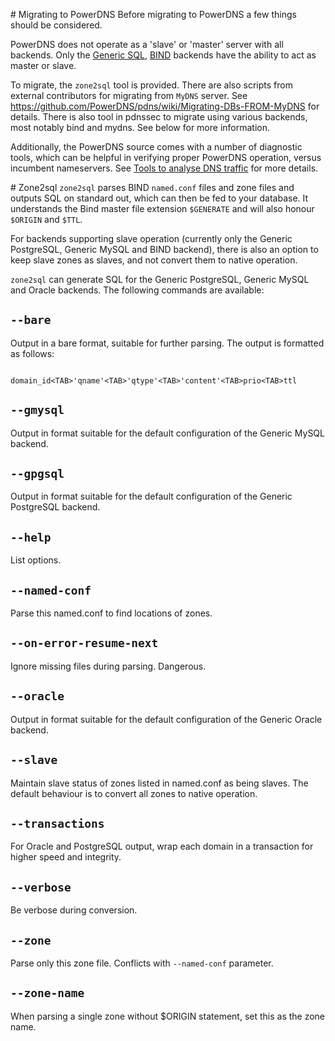 # Migrating to PowerDNS
Before migrating to PowerDNS a few things should be considered.

PowerDNS does not operate as a 'slave' or 'master' server with all backends.
Only the [Generic SQL](backend-generic-mypgsql.md), [BIND](backend-bind.md) backends have the ability to act as master or slave.

To migrate, the `zone2sql` tool is provided. There are also scripts from external contributors for migrating from `MyDNS` server. See https://github.com/PowerDNS/pdns/wiki/Migrating-DBs-FROM-MyDNS for details. There is also tool in pdnssec to migrate using various backends, most notably bind and mydns. See below for more information.

Additionally, the PowerDNS source comes with a number of diagnostic tools, which can be helpful in verifying proper PowerDNS operation, versus incumbent nameservers. See [Tools to analyse DNS traffic](../tools/analysis.md) for more details.

# Zone2sql
`zone2sql` parses BIND `named.conf` files and zone files and outputs SQL on standard out, which can then be fed to your database.
It understands the Bind master file extension `$GENERATE` and will also honour `$ORIGIN` and `$TTL`.

For backends supporting slave operation (currently only the Generic PostgreSQL, Generic MySQL and BIND backend), there is also an option to keep slave zones as slaves, and not convert them to native operation.

`zone2sql` can generate SQL for the Generic PostgreSQL, Generic MySQL and Oracle backends. The following commands are available:

## `--bare`
Output in a bare format, suitable for further parsing. The output is formatted as follows:

```
          domain_id<TAB>'qname'<TAB>'qtype'<TAB>'content'<TAB>prio<TAB>ttl
```

## `--gmysql`
Output in format suitable for the default configuration of the Generic MySQL backend.

## `--gpgsql`
Output in format suitable for the default configuration of the Generic PostgreSQL backend.

## `--help`
List options.

## `--named-conf`
Parse this named.conf to find locations of zones.

## `--on-error-resume-next`
Ignore missing files during parsing. Dangerous.

## `--oracle`
Output in format suitable for the default configuration of the Generic Oracle backend.

## `--slave`
Maintain slave status of zones listed in named.conf as being slaves. The default behaviour is to convert all zones to native operation.

## `--transactions`
For Oracle and PostgreSQL output, wrap each domain in a transaction for higher speed and integrity.

## `--verbose`
Be verbose during conversion.

## `--zone`
Parse only this zone file. Conflicts with `--named-conf` parameter.

## `--zone-name`
When parsing a single zone without $ORIGIN statement, set this as the zone name.
